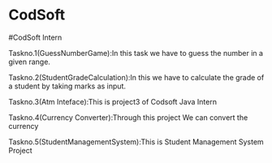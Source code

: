# CodSoft
#CodSoft Intern

Taskno.1(GuessNumberGame):In this task we have to guess the number in a given range.

Taskno.2(StudentGradeCalculation):In this we have to calculate the grade of a student by taking marks as input.

Taskno.3(Atm Inteface):This is project3 of Codsoft Java Intern

Taskno.4(Currency Converter):Through this project We can convert the currency

Taskno.5(StudentManagementSystem):This is Student Management System Project
